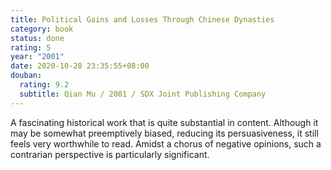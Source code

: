 ```yaml
---
title: Political Gains and Losses Through Chinese Dynasties
category: book
status: done
rating: 5
year: "2001"
date: 2020-10-28 23:35:55+08:00
douban:
  rating: 9.2
  subtitle: Qian Mu / 2001 / SDX Joint Publishing Company
---
```


A fascinating historical work that is quite substantial in content. Although it may be somewhat preemptively biased, reducing its persuasiveness, it still feels very worthwhile to read. Amidst a chorus of negative opinions, such a contrarian perspective is particularly significant.
